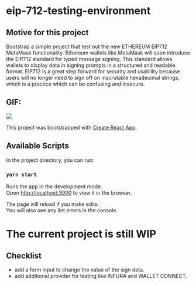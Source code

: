 # eip-712-testing-environment

## Motive for this project

Bootstrap a simple project that test out the new ETHEREUM EIP712 MetaMask functionality.
Ethereum wallets like MetaMask will soon introduce the EIP712 standard for typed message signing. This standard allows wallets to display data in signing prompts in a structured and readable format. EIP712 is a great step forward for security and usability because users will no longer need to sign off on inscrutable hexadecimal strings, which is a practice which can be confusing and insecure.

## GIF:

![](eip712.gif)

This project was bootstrapped with [Create React App](https://github.com/facebook/create-react-app).

## Available Scripts

In the project directory, you can run:

### `yarn start`

Runs the app in the development mode.<br>
Open [http://localhost:3000](http://localhost:3000) to view it in the browser.

The page will reload if you make edits.<br>
You will also see any lint errors in the console.

# The current project is still WIP

## Checklist

- add a form input to change the value of the sign data.
- add additional provider for testing like INFURA and WALLET CONNECT.
